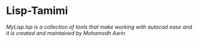 # Lisp-Tamimi
*MyLisp.lsp is a collection of tools that make working with autocad ease and it is created and maintained by Mohamedh Asrin*
